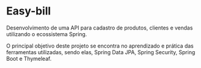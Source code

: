 # Easy-bill

Desenvolvimento de uma API para cadastro de produtos, clientes e vendas utilizando o ecossistema Spring. 

O principal objetivo deste projeto se encontra no aprendizado e prática das ferramentas utilizadas, sendo elas, Spring Data JPA, Spring Security, Spring Boot e Thymeleaf.
